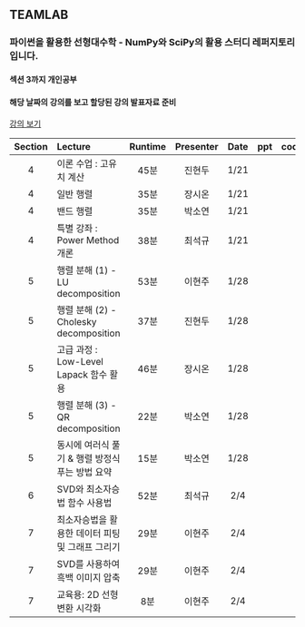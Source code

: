 ## TEAMLAB
### 파이썬을 활용한 선형대수학 - NumPy와 SciPy의 활용 스터디 레퍼지토리입니다.
#### 섹션 3까지 개인공부
#### 해당 날짜의 강의를 보고 할당된 강의 발표자료 준비
[강의 보기](https://www.inflearn.com/course/%EC%84%A0%ED%98%95%EB%8C%80%EC%88%98%ED%95%99#)

|Section| Lecture | Runtime | Presenter | Date | ppt | code |
| :-: | :- | :-:| :-: | :-: | :-: | :-: |
| 4 | 이론 수업 : 고유치 계산 | 45분 | 진현두 | 1/21 |  |  |
| 4 | 일반 행렬 | 35분 | 장시온 | 1/21 |  |  |
| 4 | 밴드 행렬 | 35분 | 박소연 | 1/21 |  |  |
| 4 | 특별 강좌 : Power Method 개론 | 38분 | 최석규 | 1/21 |  |  |
| 5 | 행렬 분해 (1) - LU decomposition | 53분 | 이현주 | 1/28 |  |  |
| 5 | 행렬 분해 (2) - Cholesky decomposition | 37분 | 진현두 | 1/28 |  |  |
| 5 | 고급 과정 : Low-Level Lapack 함수 활용 | 46분 | 장시온 | 1/28 |  |  |
| 5 | 행렬 분해 (3) - QR decomposition | 22분 | 박소연 | 1/28 |  |  |
| 5 | 동시에 여러식 풀기 & 행렬 방정식 푸는 방법 요약 | 15분 | 박소연 | 1/28 |  |  |
| 6 | SVD와 최소자승법 함수 사용법 | 52분 | 최석규 | 2/4 |  |  |
| 7 | 최소자승법을 활용한 데이터 피팅 및 그래프 그리기 | 29분 | 이현주 | 2/4 |  |  |
| 7 | SVD를 사용하여 흑백 이미지 압축 | 29분 | 이현주 | 2/4 |  |  |
| 7 | 교육용: 2D 선형변환 시각화 | 8분 | 이현주 | 2/4 |  |  |  |
